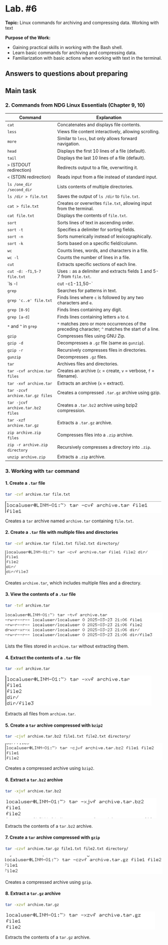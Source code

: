 # Lab. #6

**Topic:** Linux commands for archiving and compressing data. Working with text

**Purpose of the Work:**

- Gaining practical skills in working with the Bash shell.
- Learn basic commands for archiving and compressing data.
- Familiarization with basic actions when working with text in the terminal.

## Answers to questions about preparing



## Main task

### 2. Commands from NDG Linux Essentials (Chapter 9, 10)

| Command                           | Explanation                                                                                       |
| --------------------------------- | ------------------------------------------------------------------------------------------------- |
| `cat`                             | Concatenates and displays file contents.                                                          |
| `less`                            | Views file content interactively, allowing scrolling.                                             |
| `more`                            | Similar to `less`, but only allows forward navigation.                                            |
| `head`                            | Displays the first 10 lines of a file (default).                                                  |
| `tail`                            | Displays the last 10 lines of a file (default).                                                   |
| `>` (STDOUT redirection)          | Redirects output to a file, overwriting it.                                                       |
| `<` (STDIN redirection)           | Reads input from a file instead of standard input.                                                |
| `ls /one_dir /second_dir`         | Lists contents of multiple directories.                                                           |
| `ls /dir > file.txt`              | Saves the output of `ls /dir` to `file.txt`.                                                      |
| `cat > file.txt`                  | Creates or overwrites `file.txt`, allowing input from the terminal.                               |
| `cat file.txt`                    | Displays the contents of `file.txt`.                                                              |
| `sort`                            | Sorts lines of text in ascending order.                                                           |
| `sort -t`                         | Specifies a delimiter for sorting fields.                                                         |
| `sort -n`                         | Sorts numerically instead of lexicographically.                                                   |
| `sort -k`                         | Sorts based on a specific field/column.                                                           |
| `wc`                              | Counts lines, words, and characters in a file.                                                    |
| `wc -l`                           | Counts the number of lines in a file.                                                             |
| `cut`                             | Extracts specific sections of each line.                                                          |
| `cut -d: -f1,5-7 file.txt`        | Uses `:` as a delimiter and extracts fields 1 and 5-7 from `file.txt`.                            |
| `ls -l                            | cut -c1-11,50-`                                                                                   |
| `grep`                            | Searches for patterns in text.                                                                    |
| `grep 'c..e' file.txt`            | Finds lines where `c` is followed by any two characters and `e`.                                  |
| `grep [0-9]`                      | Finds lines containing any digit.                                                                 |
| `grep [a-d]`                      | Finds lines containing letters `a` to `d`.                                                        |
| `*` and `^` in `grep`             | `*` matches zero or more occurrences of the preceding character; `^` matches the start of a line. |
| `gzip`                            | Compresses files using GNU Zip.                                                                   |
| `gzip -d`                         | Decompresses a `.gz` file (same as `gunzip`).                                                     |
| `gzip -r`                         | Recursively compresses files in directories.                                                      |
| `gunzip`                          | Decompresses `.gz` files.                                                                         |
| `tar`                             | Archives files and directories.                                                                   |
| `tar -cvf archive.tar files`      | Creates an archive (`c` = create, `v` = verbose, `f` = filename).                                 |
| `tar -xvf archive.tar`            | Extracts an archive (`x` = extract).                                                              |
| `tar -zcvf archive.tar.gz files`  | Creates a compressed `.tar.gz` archive using gzip.                                                |
| `tar -jcvf archive.tar.bz2 files` | Creates a `.tar.bz2` archive using bzip2 compression.                                             |
| `tar -xzf archive.tar.gz`         | Extracts a `.tar.gz` archive.                                                                     |
| `zip archive.zip files`           | Compresses files into a `.zip` archive.                                                           |
| `zip -r archive.zip directory`    | Recursively compresses a directory into `.zip`.                                                   |
| `unzip archive.zip`               | Extracts a `.zip` archive.                                                                        |

### 3. Working with `tar` command

#### 1. Create a `.tar` file

```sh
tar -cvf archive.tar file.txt
```

![alt text](./attachments/1.png)

Creates a `tar` archive named `archive.tar` containing `file.txt`.

#### 2. Create a `.tar` file with multiple files and directories

```sh
tar -cvf archive.tar file1.txt file2.txt directory/
```

![alt text](./attachments/2.png)

Creates `archive.tar`, which includes multiple files and a directory.

#### 3. View the contents of a `.tar` file

```sh
tar -tvf archive.tar
```

![alt text](./attachments/3.png)

Lists the files stored in `archive.tar` without extracting them.

#### 4. Extract the contents of a `.tar` file

```sh
tar -xvf archive.tar
```

![alt text](./attachments/4.png)

Extracts all files from `archive.tar`.

#### 5. Create a `tar` archive compressed with `bzip2`

```sh
tar -cjvf archive.tar.bz2 file1.txt file2.txt directory/
```

![alt text](./attachments/5.png)

Creates a compressed archive using `bzip2`.

#### 6. Extract a `tar.bz2` archive

```sh
tar -xjvf archive.tar.bz2
```

![alt text](./attachments/6.png)

Extracts the contents of a `tar.bz2` archive.

#### 7. Create a `tar` archive compressed with `gzip`

```sh
tar -czvf archive.tar.gz file1.txt file2.txt directory/
```

![alt text](./attachments/7.png)

Creates a compressed archive using `gzip`.

#### 8. Extract a `tar.gz` archive

```sh
tar -xzvf archive.tar.gz
```

![alt text](./attachments/8.png)

Extracts the contents of a `tar.gz` archive.
